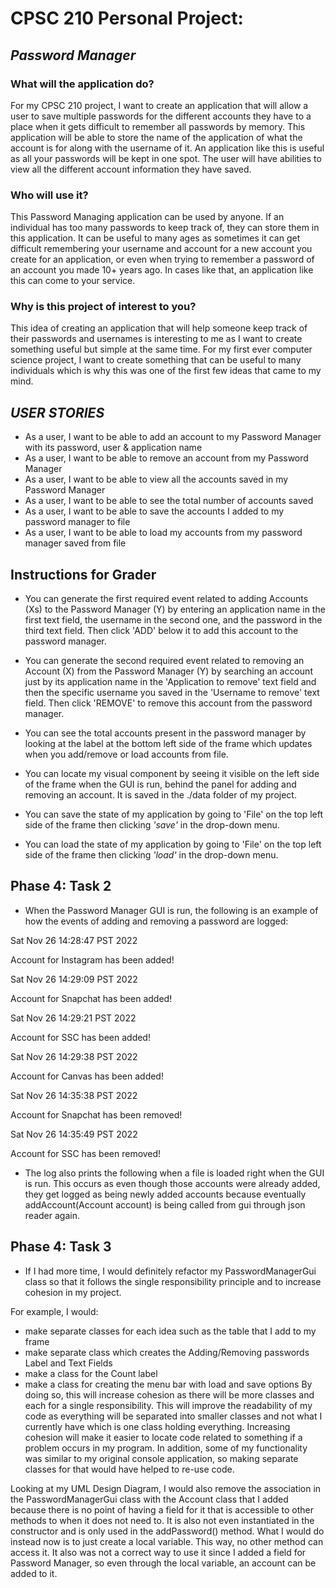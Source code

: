 # CPSC 210 Personal Project:

## ***Password Manager***

### **What will the application do?**
For my CPSC 210 project, I want to create an application that will allow a user to save multiple passwords for the 
different accounts they have to a place when it gets difficult to remember all passwords by memory. This application
will be able to store the name of the application of what the account is for along with the username of it. 
An application like this is useful as all your passwords will be kept in one spot. The user will have abilities to view 
all the different account information they have saved.

### **Who will use it?**
This Password Managing application can be used by anyone. If an individual has too many passwords to keep track of, 
they can store them in this application. It can be useful to many ages as sometimes it can get difficult remembering 
your username and account for a new account you create for an application, or even when trying to remember a password 
of an account you made 10+ years ago. In cases like that, an application like this can come to your service.

### **Why is this project of interest to you?**
This idea of creating an application that will help someone keep track of their passwords and usernames is 
interesting to me as I want to create something useful but simple at the same time. For my first ever computer science
project, I want to create something that can be useful to many individuals which is why this was one of the first few
ideas that came to my mind. 



## ***USER STORIES***
- As a user, I want to be able to add an account to my Password Manager with its password, user & application name
- As a user, I want to be able to remove an account from my Password Manager
- As a user, I want to be able to view all the accounts saved in my Password Manager
- As a user, I want to be able to see the total number of accounts saved
- As a user, I want to be able to save the accounts I added to my password manager to file
- As a user, I want to be able to load my accounts from my password manager saved from file



## **Instructions for Grader**
- You can generate the first required event related to adding Accounts (Xs) to the Password Manager (Y) by entering an 
application name in the first text field, the username in the second one, and the password in the third text field. 
Then click 'ADD' below it to add this account to the password manager.

- You can generate the second required event related to removing an Account (X) from the Password Manager (Y) by 
searching an account just by its application name in the 'Application to remove' text field and then the specific 
username you saved in the 'Username to remove' text field. Then click 'REMOVE' to remove this account from the
password manager.

- You can see the total accounts present in the password manager by looking at the label at the bottom left side of 
the frame which updates when you add/remove or load accounts from file.

- You can locate my visual component by seeing it visible on the left side of the frame when the GUI is run,
behind the panel for adding and removing an account. It is saved in the ./data folder of my project.

- You can save the state of my application by going to 'File' on the top left side of the frame then clicking *'save'*
in the drop-down menu.

- You can load the state of my application by going to 'File' on the top left side of the frame then clicking *'load'*
in the drop-down menu.



## **Phase 4: Task 2**
- When the Password Manager GUI is run, the following is an example of how the events of adding and removing a password
are logged:

Sat Nov 26 14:28:47 PST 2022

Account for Instagram has been added!

Sat Nov 26 14:29:09 PST 2022

Account for Snapchat has been added!

Sat Nov 26 14:29:21 PST 2022

Account for SSC has been added!

Sat Nov 26 14:29:38 PST 2022

Account for Canvas has been added!

Sat Nov 26 14:35:38 PST 2022

Account for Snapchat has been removed!

Sat Nov 26 14:35:49 PST 2022

Account for SSC has been removed!

- The log also prints the following when a file is loaded right when the GUI is run. This occurs as even though those
accounts were already added, they get logged as being newly added accounts because eventually
addAccount(Account account) is being called from gui through json reader again.


## **Phase 4: Task 3**
- If I had more time, I would definitely refactor my PasswordManagerGui class so that it follows the 
single responsibility principle and to increase cohesion in my project.

For example, I would:
- make separate classes for each idea such as the table that I add to my frame
- make separate class which creates the Adding/Removing passwords Label and Text Fields
- make a class for the Count label
- make a class for creating the menu bar with load and save options
By doing so, this will increase cohesion as there will be more classes and each for a single responsibility.
This will improve the readability of my code as everything will be separated into smaller classes and not what 
I currently have which is one class holding everything. Increasing cohesion will make it easier to locate code
related to something if a problem occurs in my program. In addition, some of my functionality was similar to my 
original console application, so making separate classes for that would have helped to re-use code.


Looking at my UML Design Diagram, I would also remove the association in the PasswordManagerGui class with the 
Account class that I added because there is no point of having a field for it that is accessible to other methods 
to when it does not need to. It is also not even instantiated in the constructor and is only used in the addPassword()
method. What I would do instead now is to just create a local variable. This way, no other method can access it. 
It also was not a correct way to use it since I added a field for Password Manager, so even through the local variable, 
an account can be added to it. 
